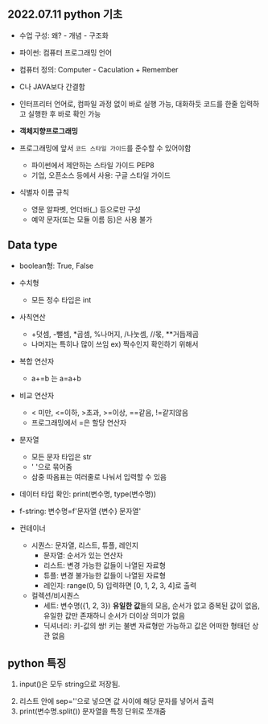 ## 2022.07.11 python 기초

* 수업 구성: 왜? - 개념 - 구조화
* 파이썬: 컴퓨터 프로그래밍 언어
* 컴퓨터 정의: Computer - Caculation + Remember

* C나 JAVA보다 간결함
* 인터프리터 언어로, 컴파일 과정 없이 바로 실행 가능,
  대화하듯 코드를 한줄 입력하고 실행한 후 바로 확인 가능
* **객체지향프로그래밍**
* 프로그래밍에 앞서 `코드 스타일 가이드`를 준수할 수 있어야함
  - 파이썬에서 제안하는 스타일 가이드 PEP8
  - 기업, 오픈소스 등에서 사용: 구글 스타일 가이드

* 식별자 이름 규칙
  * 영문 알파벳, 언더바(_) 등으로만 구성
  * 예약 문자(또는 모듈 이름 등)은 사용 불가



## Data type

* boolean형: True, False

* 수치형

  * 모든 정수 타입은 int

* 사칙연산

  * +덧셈, -뺄셈, *곱셈, %나머지, /나눗셈, //몫, **거듭제곱
  * 나머지는 특히나 많이 쓰임 ex) 짝수인지 확인하기 위해서

* 복합 연산자

  * a+=b 는 a=a+b

* 비교 연산자

  * < 미만, <=이하, >초과, >=이상, ==같음, !=같지않음
  * 프로그래밍에서 =은 할당 연산자

* 문자열

  * 모든 문자 타입은 str
  * ' '으로 묶어줌
  * 삼중 따옴표는 여러줄로 나눠서 입력할 수 있음

* 데이터 타입 확인: print(변수명, type(변수명))

* f-string: 변수명=f'문자열 {변수} 문자열'

* 컨테이너

  - 시퀀스: 문자열, 리스트, 튜플, 레인지
    * 문자열: 순서가 있는 연산자
    * 리스트: 변경 가능한 값들이 나열된 자료형
    * 튜플: 변경 불가능한 값들이 나열된 자료형
    * 레인지: range(0, 5) 입력하면 [0, 1, 2, 3, 4]로 출력

  

  * 컬렉션/비시퀀스
    * 세트: 변수명({1, 2, 3}) **유일한 값**들의 모음, 순서가 없고 중복된 값이 없음, 유일한 값만 존재하니 순서가 더이상 의미가 없음
    * 딕셔너리: 키-값의 쌍! 키는 불변 자료형만 가능하고 값은 어떠한 형태던 상관 없음



## python 특징

1) input()은 모두 string으로 저장됨.

2. 리스트 안에 sep=''으로 넣으면 값 사이에 해당 문자를 넣어서 출력
3. print(변수명.split()) 문자열을 특정 단위로 쪼개줌